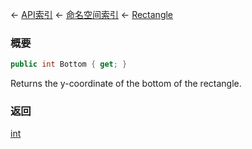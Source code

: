 ← [API索引](Api-Index) ← [命名空间索引](Namespace-Index) ← [Rectangle](VRageMath.Rectangle)

### 概要

```csharp
public int Bottom { get; }
```

Returns the y-coordinate of the bottom of the rectangle.

### 返回

[int](https://docs.microsoft.com/en-us/dotnet/api/System.Int32?view=netframework-4.6)

